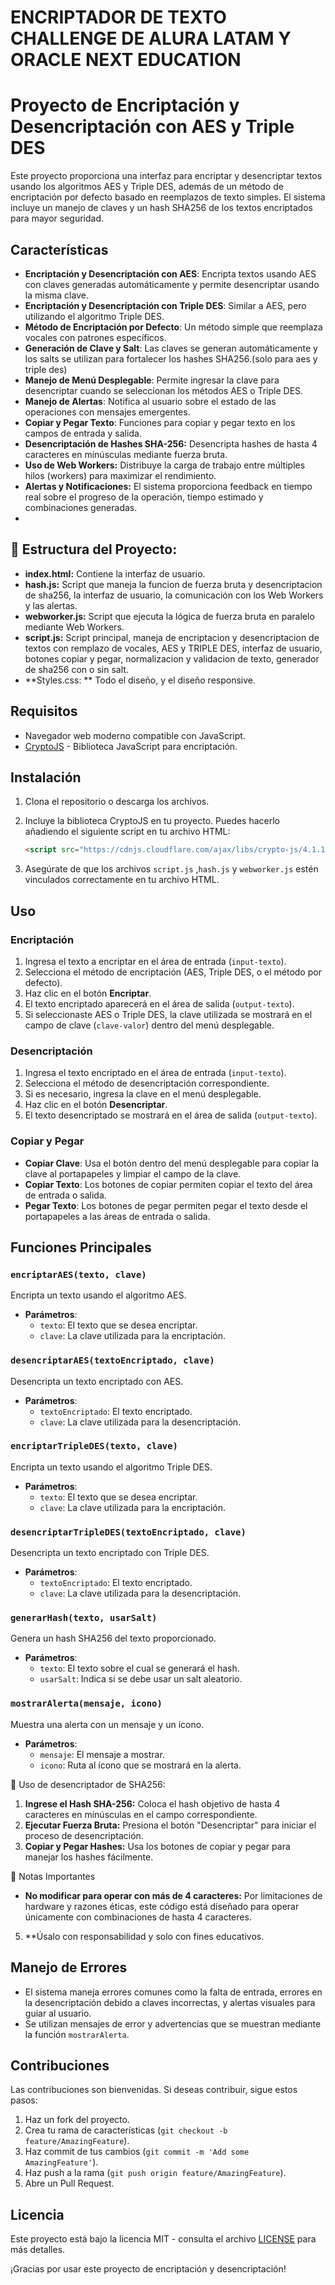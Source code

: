 <h1>ENCRIPTADOR DE TEXTO CHALLENGE DE ALURA LATAM Y ORACLE NEXT EDUCATION</h1>

# Proyecto de Encriptación y Desencriptación con AES y Triple DES

Este proyecto proporciona una interfaz para encriptar y desencriptar textos usando los algoritmos AES y Triple DES, además de un método de encriptación por defecto basado en reemplazos de texto simples. El sistema incluye un manejo de claves y un hash SHA256 de los textos encriptados para mayor seguridad.

## Características

- **Encriptación y Desencriptación con AES**: Encripta textos usando AES con claves generadas automáticamente y permite desencriptar usando la misma clave.
- **Encriptación y Desencriptación con Triple DES**: Similar a AES, pero utilizando el algoritmo Triple DES.
- **Método de Encriptación por Defecto**: Un método simple que reemplaza vocales con patrones específicos.
- **Generación de Clave y Salt**: Las claves se generan automáticamente y los salts se utilizan para fortalecer los hashes SHA256.(solo para aes y triple des)
- **Manejo de Menú Desplegable**: Permite ingresar la clave para desencriptar cuando se seleccionan los métodos AES o Triple DES.
- **Manejo de Alertas**: Notifica al usuario sobre el estado de las operaciones con mensajes emergentes.
- **Copiar y Pegar Texto**: Funciones para copiar y pegar texto en los campos de entrada y salida.
- **Desencriptación de Hashes SHA-256:** Desencripta hashes de hasta 4 caracteres en minúsculas mediante fuerza bruta.
- **Uso de Web Workers:** Distribuye la carga de trabajo entre múltiples hilos (workers) para maximizar el rendimiento.
- **Alertas y Notificaciones:** El sistema proporciona feedback en tiempo real sobre el progreso de la operación, tiempo estimado y combinaciones generadas.
- 
## 📂 Estructura del Proyecto:
- **index.html:** Contiene la interfaz de usuario.
- **hash.js:** Script que maneja la funcion de fuerza bruta y desencriptacion de sha256, la interfaz de usuario, la comunicación con los Web Workers y las alertas.
- **webworker.js:** Script que ejecuta la lógica de fuerza bruta en paralelo mediante Web Workers.
- **script.js:** Script principal, maneja de encriptacion y desencriptacion de textos con remplazo de vocales, AES y TRIPLE DES, interfaz de usuario, botones copiar y pegar, normalizacion y validacion de texto, generador de sha256 con o sin salt.
- **Styles.css: ** Todo el diseño, y el diseño responsive.
  
## Requisitos

- Navegador web moderno compatible con JavaScript.
- [CryptoJS](https://cryptojs.gitbook.io/docs/) - Biblioteca JavaScript para encriptación.

## Instalación

1. Clona el repositorio o descarga los archivos.
2. Incluye la biblioteca CryptoJS en tu proyecto. Puedes hacerlo añadiendo el siguiente script en tu archivo HTML:

    ```html
    <script src="https://cdnjs.cloudflare.com/ajax/libs/crypto-js/4.1.1/crypto-js.min.js"></script>
    ```

3. Asegúrate de que los archivos `script.js` ,`hash.js` y `webworker.js` estén vinculados correctamente en tu archivo HTML.

## Uso

### Encriptación

1. Ingresa el texto a encriptar en el área de entrada (`input-texto`).
2. Selecciona el método de encriptación (AES, Triple DES, o el método por defecto).
3. Haz clic en el botón **Encriptar**. 
4. El texto encriptado aparecerá en el área de salida (`output-texto`).
5. Si seleccionaste AES o Triple DES, la clave utilizada se mostrará en el campo de clave (`clave-valor`) dentro del menú desplegable.

### Desencriptación

1. Ingresa el texto encriptado en el área de entrada (`input-texto`).
2. Selecciona el método de desencriptación correspondiente.
3. Si es necesario, ingresa la clave en el menú desplegable.
4. Haz clic en el botón **Desencriptar**.
5. El texto desencriptado se mostrará en el área de salida (`output-texto`).

### Copiar y Pegar

- **Copiar Clave**: Usa el botón dentro del menú desplegable para copiar la clave al portapapeles y limpiar el campo de la clave.
- **Copiar Texto**: Los botones de copiar permiten copiar el texto del área de entrada o salida.
- **Pegar Texto**: Los botones de pegar permiten pegar el texto desde el portapapeles a las áreas de entrada o salida.

## Funciones Principales

### `encriptarAES(texto, clave)`

Encripta un texto usando el algoritmo AES.

- **Parámetros**:
  - `texto`: El texto que se desea encriptar.
  - `clave`: La clave utilizada para la encriptación.

### `desencriptarAES(textoEncriptado, clave)`

Desencripta un texto encriptado con AES.

- **Parámetros**:
  - `textoEncriptado`: El texto encriptado.
  - `clave`: La clave utilizada para la desencriptación.

### `encriptarTripleDES(texto, clave)`

Encripta un texto usando el algoritmo Triple DES.

- **Parámetros**:
  - `texto`: El texto que se desea encriptar.
  - `clave`: La clave utilizada para la encriptación.

### `desencriptarTripleDES(textoEncriptado, clave)`

Desencripta un texto encriptado con Triple DES.

- **Parámetros**:
  - `textoEncriptado`: El texto encriptado.
  - `clave`: La clave utilizada para la desencriptación.

### `generarHash(texto, usarSalt)`

Genera un hash SHA256 del texto proporcionado.

- **Parámetros**:
  - `texto`: El texto sobre el cual se generará el hash.
  - `usarSalt`: Indica si se debe usar un salt aleatorio.

### `mostrarAlerta(mensaje, icono)`

Muestra una alerta con un mensaje y un ícono.

- **Parámetros**:
  - `mensaje`: El mensaje a mostrar.
  - `icono`: Ruta al ícono que se mostrará en la alerta.

🚀 Uso de desencriptador de SHA256:

1. **Ingrese el Hash SHA-256:** Coloca el hash objetivo de hasta 4 caracteres en minúsculas en el campo correspondiente.
2. **Ejecutar Fuerza Bruta:** Presiona el botón "Desencriptar" para iniciar el proceso de desencriptación.
3. **Copiar y Pegar Hashes:** Usa los botones de copiar y pegar para manejar los hashes fácilmente.

📜 Notas Importantes
- **No modificar para operar con más de 4 caracteres:** Por limitaciones de hardware y razones éticas, este código está diseñado para operar únicamente con combinaciones de hasta 4 caracteres.
5. **Úsalo con responsabilidad y solo con fines educativos.

## Manejo de Errores
- El sistema maneja errores comunes como la falta de entrada, errores en la desencriptación debido a claves incorrectas, y alertas visuales para guiar al usuario.
- Se utilizan mensajes de error y advertencias que se muestran mediante la función `mostrarAlerta`.

## Contribuciones

Las contribuciones son bienvenidas. Si deseas contribuir, sigue estos pasos:

1. Haz un fork del proyecto.
2. Crea tu rama de características (`git checkout -b feature/AmazingFeature`).
3. Haz commit de tus cambios (`git commit -m 'Add some AmazingFeature'`).
4. Haz push a la rama (`git push origin feature/AmazingFeature`).
5. Abre un Pull Request.

## Licencia

Este proyecto está bajo la licencia MIT - consulta el archivo [LICENSE](LICENSE) para más detalles.

¡Gracias por usar este proyecto de encriptación y desencriptación!


